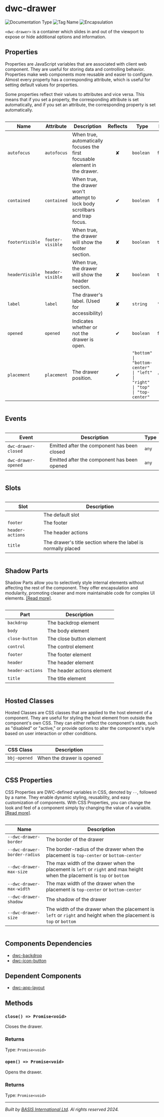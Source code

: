 # dwc-drawer
![Documentation Type](https://img.shields.io/badge/Documentation-web--components-%23006aff) ![Tag Name](https://img.shields.io/badge/Component-dwc--drawer-%23006aff)  ![Encapsulation](https://img.shields.io/badge/Encapsulation-shadow-%23006aff)

`<dwc-drawer>` is a container which slides in and out of the viewport to expose or hide additional options and information.


## Properties 


Properties are JavaScript variables that are associated with client web component.
They are useful for storing data and controlling behavior. Properties make web components more reusable and easier to configure.
Almost every property has a corresponding attribute, which is useful for setting default values for properties.

Some properties reflect their values to attributes and vice versa. This means that if you set a property, the corresponding attribute is set automatically, and if you set an attribute, the corresponding property is set automatically.
<div style="overflow-x: auto;">

| Name              | Attribute          | Description                                                                 | Reflects | Type                                                                          | Default      |
| ----------------- | ------------------ | --------------------------------------------------------------------------- | :------: | ----------------------------------------------------------------------------- | ------------ |
| ``autofocus``     | ``autofocus``      | When true, automatically focuses the first focusable element in the drawer. | &#x2718; | ``boolean``                                                                   | ``false``    |
| ``contained``     | ``contained``      | When true, the drawer won't attempt to lock body scrollbars and trap focus. | &#x2714; | ``boolean``                                                                   | ``false``    |
| ``footerVisible`` | ``footer-visible`` | When true, the drawer will show the footer section.                         | &#x2718; | ``boolean``                                                                   | ``true``     |
| ``headerVisible`` | ``header-visible`` | When true, the drawer will show the header section.                         | &#x2718; | ``boolean``                                                                   | ``true``     |
| ``label``         | ``label``          | The drawer's label. (Used for accessibility)                                | &#x2718; | ``string``                                                                    | ``'Drawer'`` |
| ``opened``        | ``opened``         | Indicates whether or not the drawer is open.                                | &#x2714; | ``boolean``                                                                   | ``false``    |
| ``placement``     | ``placement``      | The drawer position.                                                        | &#x2714; | ``"bottom" \| "bottom-center" \| "left" \| "right" \| "top" \| "top-center"`` | ``'left'``   |


</div>

## Events

<div style="overflow-x: auto;">

| Event                 | Description                                 | Type    |
| --------------------- | ------------------------------------------- | ------- |
| ``dwc-drawer-closed`` | Emitted after the component has been closed | ``any`` |
| ``dwc-drawer-opened`` | Emitted after the component has been opened | ``any`` |


</div>

## Slots

<div style="overflow-x: auto;">

| Slot               | Description                                                   |
| ------------------ | ------------------------------------------------------------- |
|                    | The default slot                                              |
| ``footer``         | The footer                                                    |
| ``header-actions`` | The header actions                                            |
| ``title``          | The drawer's title section where the label is normally placed |


</div>

## Shadow Parts


Shadow Parts allow you to selectively style internal elements without affecting the rest of the component.
They offer encapsulation and modularity, promoting cleaner and more maintainable code for complex UI elements. [[Read more]](theme-engine/css-shadow-parts).
<div style="overflow-x: auto;">

| Part               | Description                |
| ------------------ | -------------------------- |
| ``backdrop``       | The backdrop element       |
| ``body``           | The body element           |
| ``close-button``   | The close button element   |
| ``control``        | The control element        |
| ``footer``         | The footer element         |
| ``header``         | The header element         |
| ``header-actions`` | The header actions element |
| ``title``          | The title element          |


</div>

## Hosted Classes


Hosted Classes are CSS classes that are applied to the host element of a component. They are useful for styling the host element from outside the component's own CSS.
They can either reflect the component's state, such as "disabled" or "active," or provide options to alter the component's style based on user interaction or other conditions.
<div style="overflow-x: auto;">

| CSS Class      | Description               |
| -------------- | ------------------------- |
| ``bbj-opened`` | When the drawer is opened |


</div>

## CSS Properties


CSS Properties are DWC-defined variables in CSS, denoted by `--`, followed by a name.
They enable dynamic styling, reusability, and easy customization of components.
With CSS Properties, you can change the look and feel of a component simply by changing the value of a variable.
[[Read more]](theme-engine/css-variables).
<div style="overflow-x: auto;">

| Name                           | Description                                                                                                                        |
| ------------------------------ | ---------------------------------------------------------------------------------------------------------------------------------- |
| ``--dwc-drawer-border``        | The border of the drawer                                                                                                           |
| ``--dwc-drawer-border-radius`` | The border-radius of the drawer when the placement is ``top-center`` or ``bottom-center``                                          |
| ``--dwc-drawer-max-size``      | The max width of the drawer when the placement is ``left`` or ``right`` and max height when the placement is ``top`` or ``bottom`` |
| ``--dwc-drawer-max-width``     | The max width of the drawer when the placement is ``top-center`` or ``bottom-center``                                              |
| ``--dwc-drawer-shadow``        | The shadow of the drawer                                                                                                           |
| ``--dwc-drawer-size``          | The width of the drawer when the placement is ``left`` or ``right`` and height when the placement is ``top`` or ``bottom``         |


</div>

## Components Dependencies

- [dwc-backdrop](web-components/dwc-backdrop.md)
- [dwc-icon-button](web-components/dwc-icon-button.md)


## Dependent Components

- [dwc-app-layout](web-components/dwc-app-layout.md)

## Methods

### `close() => Promise<void>`

Closes the drawer.

### Returns

Type: `Promise<void>`

### `open() => Promise<void>`

Opens the drawer.

### Returns

Type: `Promise<void>`



----------------------------------------------
*Built by [BASIS International Ltd](https://www.basis.cloud/). Al rights reserved 2024.*
